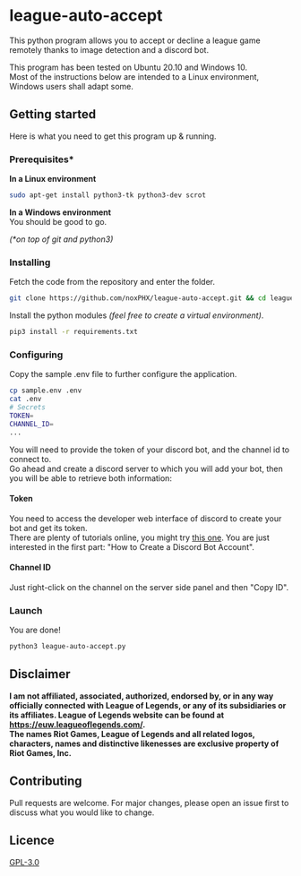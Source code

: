 # league-auto-accept
This python program allows you to accept or decline a league game remotely thanks to image detection and a discord bot.  

This program has been tested on Ubuntu 20.10 and Windows 10.  
Most of the instructions below are intended to a Linux environment, Windows users shall adapt some.

## Getting started
Here is what you need to get this program up & running.

### Prerequisites*
**In a Linux environment**
```bash
sudo apt-get install python3-tk python3-dev scrot
```
**In a Windows environment**  
You should be good to go.

*(\*on top of git and python3)*

### Installing
Fetch the code from the repository and enter the folder.
```bash
git clone https://github.com/noxPHX/league-auto-accept.git && cd league-auto-accept
```
Install the python modules *(feel free to create a virtual environment)*.
```bash
pip3 install -r requirements.txt
```

### Configuring
Copy the sample .env file to further configure the application.
```bash
cp sample.env .env
cat .env
# Secrets
TOKEN=
CHANNEL_ID=
...
```
You will need to provide the token of your discord bot, and the channel id to connect to.  
Go ahead and create a discord server to which you will add your bot, then you will be able to retrieve both information:

#### Token
You need to access the developer web interface of discord to create your bot and get its token.  
There are plenty of tutorials online, you might try [this one](https://www.freecodecamp.org/news/create-a-discord-bot-with-python/). You are just interested in the first part: "How to Create a Discord Bot Account".

#### Channel ID
Just right-click on the channel on the server side panel and then "Copy ID".

### Launch
You are done!
```bash
python3 league-auto-accept.py
```

## Disclaimer
**I am not affiliated, associated, authorized, endorsed by, or in any way officially connected with League of Legends, or any of its subsidiaries or its affiliates. League of Legends website can be found at https://euw.leagueoflegends.com/.  
The names Riot Games, League of Legends and all related logos, characters, names and distinctive likenesses are exclusive property of Riot Games, Inc.**

## Contributing
Pull requests are welcome. For major changes, please open an issue first to discuss what you would like to change.

## Licence
[GPL-3.0](https://github.com/noxPHX/league-auto-accept/blob/main/LICENSE)

